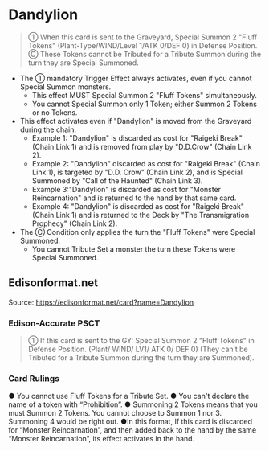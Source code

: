 # Dandylion

> ① When this card is sent to the Graveyard, Special Summon 2 "Fluff Tokens" (Plant-Type/WIND/Level 1/ATK 0/DEF 0) in Defense Position. Ⓒ These Tokens cannot be Tributed for a Tribute Summon during the turn they are Special Summoned.

*   The ① mandatory Trigger Effect always activates, even if you cannot Special Summon monsters.
    *   This effect MUST Special Summon 2 "Fluff Tokens" simultaneously.
    *   You cannot Special Summon only 1 Token; either Summon 2 Tokens or no Tokens.
*   This effect activates even if "Dandylion" is moved from the Graveyard during the chain.
    *   Example 1: "Dandylion" is discarded as cost for "Raigeki Break" (Chain Link 1) and is removed from play by "D.D.Crow" (Chain Link 2).
    *   Example 2: "Dandylion" discarded as cost for "Raigeki Break" (Chain Link 1), is targeted by "D.D. Crow" (Chain Link 2), and is Special Summoned by "Call of the Haunted" (Chain Link 3).
    *   Example 3:"Dandylion" is discarded as cost for "Monster Reincarnation" and is returned to the hand by that same card.
    *   Example 4: "Dandylion" is discarded as cost for "Raigeki Break" (Chain Link 1) and is returned to the Deck by "The Transmigration Prophecy" (Chain Link 2).
*   The Ⓒ Condition only applies the turn the "Fluff Tokens" were Special Summoned.
    *   You cannot Tribute Set a monster the turn these Tokens were Special Summoned.

## Edisonformat.net

Source: https://edisonformat.net/card?name=Dandylion

### Edison-Accurate PSCT

> ① If this card is sent to the GY: Special Summon 2 "Fluff Tokens" in Defense Position.
> (Plant/ WIND/ LV1/ ATK 0/ DEF 0) (They can’t be Tributed for a Tribute Summon during the turn they are Summoned).

### Card Rulings

● You cannot use Fluff Tokens for a Tribute Set.
● You can't declare the name of a token with “Prohibition”.
● Summoning 2 Tokens means that you must Summon 2 Tokens. You cannot choose to Summon 1 nor 3. Summoning 4 would be right out.
●In this format, If this card is discarded for “Monster Reincarnation”, and then added back to the hand by the same “Monster Reincarnation”, its effect activates in the hand.
            